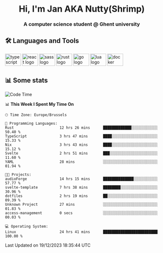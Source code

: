 <h1 align="center">Hi, I'm Jan AKA Nutty(Shrimp)</h1>
<h3 align="center">A computer science student @ Ghent university</h3>

<h2 align="left">🛠️ Languages and Tools</h2>

###

<div align="left">
  <img src="https://cdn.jsdelivr.net/gh/devicons/devicon/icons/typescript/typescript-original.svg" height="40" width="52" alt="typescript logo"  />
  <img src="https://cdn.jsdelivr.net/gh/devicons/devicon/icons/react/react-original.svg" height="40" width="52" alt="react logo"  />
  <img src="https://cdn.jsdelivr.net/gh/devicons/devicon/icons/sass/sass-original.svg" height="40" width="52" alt="sass logo"  />
  <img src="https://cdn.jsdelivr.net/gh/devicons/devicon/icons/rust/rust-plain.svg" height="40" width="52" alt="rust logo"  />
  <img src="https://cdn.jsdelivr.net/gh/devicons/devicon/icons/go/go-original.svg" height="40" width="52" alt="go logo"  />
  <img src="https://cdn.jsdelivr.net/gh/devicons/devicon/icons/lua/lua-original.svg" height="40" width="52" alt="lua logo"  />
  <img src="https://cdn.jsdelivr.net/gh/devicons/devicon/icons/docker/docker-original.svg" height="40" width="52" alt="docker logo"  />
</div>

<h2>📊 Some stats</h2>

<!--START_SECTION:waka-->
![Code Time](http://img.shields.io/badge/Code%20Time-4%2C034%20hrs%2025%20mins-blue)

📊 **This Week I Spent My Time On** 

```text
🕑︎ Time Zone: Europe/Brussels

💬 Programming Languages: 
Rust                     12 hrs 26 mins      █████████████░░░░░░░░░░░░   50.40 % 
TypeScript               3 hrs 47 mins       ████░░░░░░░░░░░░░░░░░░░░░   15.33 % 
Nix                      3 hrs 43 mins       ████░░░░░░░░░░░░░░░░░░░░░   15.12 % 
Svelte                   2 hrs 51 mins       ███░░░░░░░░░░░░░░░░░░░░░░   11.60 % 
YAML                     28 mins             ░░░░░░░░░░░░░░░░░░░░░░░░░   01.94 % 

🐱‍💻 Projects: 
audioForge               14 hrs 15 mins      ██████████████░░░░░░░░░░░   57.77 % 
svelte-template          7 hrs 38 mins       ████████░░░░░░░░░░░░░░░░░   30.96 % 
dotfiles                 2 hrs 19 mins       ██░░░░░░░░░░░░░░░░░░░░░░░   09.39 % 
Unknown Project          27 mins             ░░░░░░░░░░░░░░░░░░░░░░░░░   01.83 % 
access-management        0 secs              ░░░░░░░░░░░░░░░░░░░░░░░░░   00.03 % 

💻 Operating System: 
Linux                    24 hrs 41 mins      █████████████████████████   100.00 % 
```


 Last Updated on 19/12/2023 18:35:44 UTC
<!--END_SECTION:waka-->
